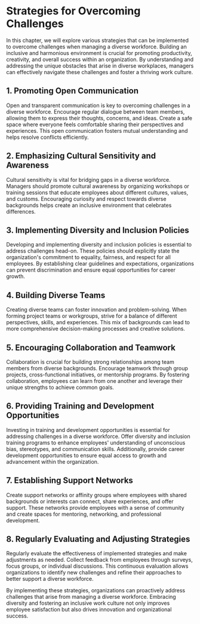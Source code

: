 Strategies for Overcoming Challenges
=============================================

In this chapter, we will explore various strategies that can be implemented to overcome challenges when managing a diverse workforce. Building an inclusive and harmonious environment is crucial for promoting productivity, creativity, and overall success within an organization. By understanding and addressing the unique obstacles that arise in diverse workplaces, managers can effectively navigate these challenges and foster a thriving work culture.

1\. Promoting Open Communication
-------------------------------

Open and transparent communication is key to overcoming challenges in a diverse workforce. Encourage regular dialogue between team members, allowing them to express their thoughts, concerns, and ideas. Create a safe space where everyone feels comfortable sharing their perspectives and experiences. This open communication fosters mutual understanding and helps resolve conflicts efficiently.

2\. Emphasizing Cultural Sensitivity and Awareness
-------------------------------------------------

Cultural sensitivity is vital for bridging gaps in a diverse workforce. Managers should promote cultural awareness by organizing workshops or training sessions that educate employees about different cultures, values, and customs. Encouraging curiosity and respect towards diverse backgrounds helps create an inclusive environment that celebrates differences.

3\. Implementing Diversity and Inclusion Policies
------------------------------------------------

Developing and implementing diversity and inclusion policies is essential to address challenges head-on. These policies should explicitly state the organization's commitment to equality, fairness, and respect for all employees. By establishing clear guidelines and expectations, organizations can prevent discrimination and ensure equal opportunities for career growth.

4\. Building Diverse Teams
-------------------------

Creating diverse teams can foster innovation and problem-solving. When forming project teams or workgroups, strive for a balance of different perspectives, skills, and experiences. This mix of backgrounds can lead to more comprehensive decision-making processes and creative solutions.

5\. Encouraging Collaboration and Teamwork
-----------------------------------------

Collaboration is crucial for building strong relationships among team members from diverse backgrounds. Encourage teamwork through group projects, cross-functional initiatives, or mentorship programs. By fostering collaboration, employees can learn from one another and leverage their unique strengths to achieve common goals.

6\. Providing Training and Development Opportunities
---------------------------------------------------

Investing in training and development opportunities is essential for addressing challenges in a diverse workforce. Offer diversity and inclusion training programs to enhance employees' understanding of unconscious bias, stereotypes, and communication skills. Additionally, provide career development opportunities to ensure equal access to growth and advancement within the organization.

7\. Establishing Support Networks
--------------------------------

Create support networks or affinity groups where employees with shared backgrounds or interests can connect, share experiences, and offer support. These networks provide employees with a sense of community and create spaces for mentoring, networking, and professional development.

8\. Regularly Evaluating and Adjusting Strategies
------------------------------------------------

Regularly evaluate the effectiveness of implemented strategies and make adjustments as needed. Collect feedback from employees through surveys, focus groups, or individual discussions. This continuous evaluation allows organizations to identify new challenges and refine their approaches to better support a diverse workforce.

By implementing these strategies, organizations can proactively address challenges that arise from managing a diverse workforce. Embracing diversity and fostering an inclusive work culture not only improves employee satisfaction but also drives innovation and organizational success.
